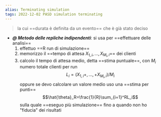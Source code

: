 ```yaml
---
alias: Terminating simulation
tags: 2022-12-02 PASD simulation terminating
---
```


> la cui ==durata è definita da un evento== che è già stato deciso

- ***@ Metodo delle repliche indipendenti***: si usa per ==effettuare delle analisi==
	1. effettuo ==R run di simulazione==
	2. memorizzo il ==tempo di attesa $X_{1,i},...,X_{M_i,i}$== dei clienti
	3. calcolo il tempo di attesa medio, detta ==stima puntuale==, con $M_i$ numero totale clienti per run $$L_i=(X_{1,i}+,...,+X_{M_i,i})/M_i$$ oppure se devo calcolare un valore medio uso una ==stima per punti== $$\hat{\theta}_R=\frac{1}{R}\sum_{i=1}^RL_i$$ sulla quale ==eseguo più simulazione== fino a quando non ho "fiducia" dei risultati